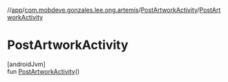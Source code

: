 //[app](../../../index.md)/[com.mobdeve.gonzales.lee.ong.artemis](../index.md)/[PostArtworkActivity](index.md)/[PostArtworkActivity](-post-artwork-activity.md)

# PostArtworkActivity

[androidJvm]\
fun [PostArtworkActivity](-post-artwork-activity.md)()
